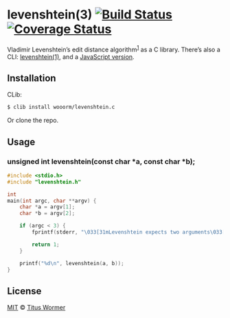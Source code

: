 # levenshtein(3) [![Build Status](https://img.shields.io/travis/wooorm/levenshtein.c.svg?style=flat)](https://travis-ci.org/wooorm/levenshtein.c) [![Coverage Status](https://img.shields.io/coveralls/wooorm/levenshtein.c.svg?style=flat)](https://coveralls.io/r/wooorm/levenshtein.c?branch=master)

Vladimir Levenshtein’s edit distance algorithm<sup>[1](http://en.wikipedia.org/wiki/Levenshtein_distance)</sup> as a C library. There’s also a CLI: [levenshtein(1)](https://github.com/wooorm/levenshtein), and a [JavaScript version](https://github.com/wooorm/levenshtein-edit-distance).

## Installation

CLib:

```sh
$ clib install wooorm/levenshtein.c
```

Or clone the repo.

## Usage

### unsigned int levenshtein(const char *a, const char *b);

```c
#include <stdio.h>
#include "levenshtein.h"

int
main(int argc, char **argv) {
    char *a = argv[1];
    char *b = argv[2];

    if (argc < 3) {
        fprintf(stderr, "\033[31mLevenshtein expects two arguments\033[0m\n");

        return 1;
    }

    printf("%d\n", levenshtein(a, b));
}
```

## License

[MIT](LICENSE) © [Titus Wormer](http://wooorm.com)

